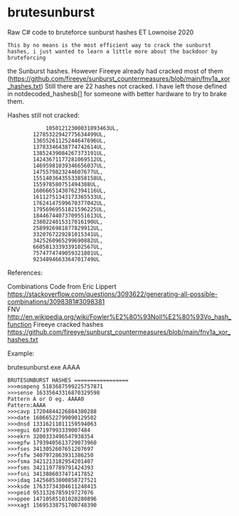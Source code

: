 # brutesunburst
Raw C# code to bruteforce sunburst hashes 
ET Lownoise 2020

	This by no means is the most efficient way to crack the sunburst hashes, i just wanted to learn a little more about the backdoor by bruteforcing
  the Sunburst hashes. However Fireeye already had cracked most of them (https://github.com/fireeye/sunburst_countermeasures/blob/main/fnv1a_xor_hashes.txt) 
	Still there are 22 hashes not cracked. I have left those defined in notdecoded_hashesb[] for someone with better hardware to try to brake them.

Hashes still not cracked:

      			10501212300031893463UL,
			12785322942775634499UL,
			13655261125244647696UL,
			13783346438774742614UL,
			13852439084267373191UL,
			14243671177281069512UL,
			14695981039346656037UL,
			1475579823244607677UL,
			15514036435533858158UL,
			155978580751494388UL,
			16066651430762394116UL,
			16112751343173365533UL,
			17624147599670377042UL,
			17956969551821596225UL,
			18446744073709551613UL,
			2380224015317016190UL,
			2589926981877829912UL,
			3320767229281015341UL,
			3425260965299690882UL,
			6605813339339102567UL,
			7574774749059321801UL,
			9234894663364701749UL

References:

  Combinations Code from Eric Lippert https://stackoverflow.com/questions/3093622/generating-all-possible-combinations/3098381#3098381		
	FNV http://en.wikipedia.org/wiki/Fowler%E2%80%93Noll%E2%80%93Vo_hash_function
  Fireeye cracked hashes https://github.com/fireeye/sunburst_countermeasures/blob/main/fnv1a_xor_hashes.txt 

Example: 

  brutesunburst.exe AAAA

	BRUTESUNBURST HASHES =================
	>>>msmpeng 5183687599225757871
	>>>sense 16335643316870329598
	Pattern A or O eg. AAAA0
	Pattern:AAAA
	>>>cavp 17204844226884380288
	>>>date 16066522799090129502
	>>>dnsd 13316211011159594063
	>>>egui 607197993339007484
	>>>ekrn 3200333496547938354
	>>>epfw 17939405613729073960
	>>>fses 3413052607651207697
	>>>fsfw 3407972863931386250
	>>>fsma 3421213182954201407
	>>>fsms 3421197789791424393
	>>>fsni 3413886037471417852
	>>>idaq 14256853800858727521
	>>>ksde 17633734304611248415
	>>>peid 9531326785919727076
	>>>ppee 14710585101020280896
	>>>xagt 15695338751700748390
  
  
